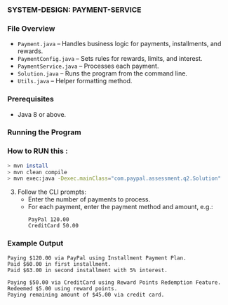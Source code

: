 ### SYSTEM-DESIGN: PAYMENT-SERVICE

### File Overview
- `Payment.java` – Handles business logic for payments, installments, and rewards.
- `PaymentConfig.java` – Sets rules for rewards, limits, and interest.
- `PaymentService.java` – Processes each payment.
- `Solution.java` – Runs the program from the command line.
- `Utils.java` – Helper formatting method.
### Prerequisites

- Java 8 or above.

### Running the Program

### How to RUN this : 

```bash
> mvn install
> mvn clean compile
> mvn exec:java -Dexec.mainClass="com.paypal.assessment.q2.Solution"
```

3. Follow the CLI prompts:
   - Enter the number of payments to process.
   - For each payment, enter the payment method and amount, e.g.:
     ```
     PayPal 120.00
     CreditCard 50.00
     ```

### Example Output

```
Paying $120.00 via PayPal using Installment Payment Plan.
Paid $60.00 in first installment.
Paid $63.00 in second installment with 5% interest.

Paying $50.00 via CreditCard using Reward Points Redemption Feature.
Redeemed $5.00 using reward points.
Paying remaining amount of $45.00 via credit card.
```
